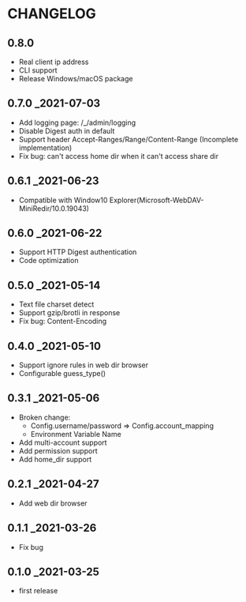 # CHANGELOG

## 0.8.0
- Real client ip address
- CLI support
- Release Windows/macOS package

## 0.7.0 _2021-07-03
- Add logging page: /_/admin/logging
- Disable Digest auth in default
- Support header Accept-Ranges/Range/Content-Range (Incomplete implementation)
- Fix bug: can't access home dir when it can't access share dir

## 0.6.1 _2021-06-23
- Compatible with Window10 Explorer(Microsoft-WebDAV-MiniRedir/10.0.19043)

## 0.6.0 _2021-06-22
- Support HTTP Digest authentication
- Code optimization

## 0.5.0 _2021-05-14
- Text file charset detect
- Support gzip/brotli in response
- Fix bug: Content-Encoding

## 0.4.0 _2021-05-10
- Support ignore rules in web dir browser
- Configurable guess_type()

## 0.3.1 _2021-05-06
- Broken change:
  - Config.username/password => Config.account_mapping
  - Environment Variable Name
- Add multi-account support
- Add permission support
- Add home_dir support

## 0.2.1 _2021-04-27
- Add web dir browser

## 0.1.1 _2021-03-26
- Fix bug

## 0.1.0 _2021-03-25
- first release

